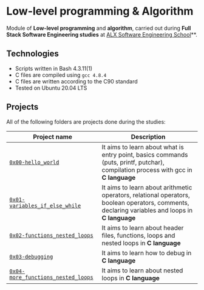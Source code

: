 # Low-level programming & Algorithm

Module of **Low-level programming** and **algorithm**, carried out during **Full Stack Software Engineering studies** at [ALX Software Engineering School](https://www.alxafrica.com/)**.

## Technologies
* Scripts written in Bash 4.3.11(1)
* C files are compiled using `gcc 4.8.4`
* C files are written according to the C90 standard
* Tested on Ubuntu 20.04 LTS

## Projects
All of the following folders are projects done during the studies:

| Project name | Description |
| ------------ | ----------- |
| [`0x00-hello_world`](https://github.com/Timex19/alx-low_level_programming/tree/main/0x00-hello_world) | It aims to learn about what is entry point, basics commands (puts, printf, putchar), compilation process with gcc in **C language** |
| [`0x01-variables_if_else_while`](https://github.com/Timex19/alx-low_level_programming/tree/main/0x01-variables_if_else_while) | It aims to learn about arithmetic operators, relational operators, boolean operators, comments, declaring variables and loops in **C language** |
| [`0x02-functions_nested_loops`](https://github.com/Timex19/alx-low_level_programming/tree/main/0x02-functions_nested_loops) | It aims to learn about header files, functions, loops and nested loops in **C language** |
| [`0x03-debugging`](https://github.com/Timex19/alx-low_level_programming/tree/main/0x03-debugging) | It aims to learn how to debug in **C language** |
| [`0x04-more_functions_nested_loops`](https://github.com/Timex19/alx-low_level_programming/tree/main/0x04-more_functions_nested_loop) | It aims to learn about nested loops in **C language** |

